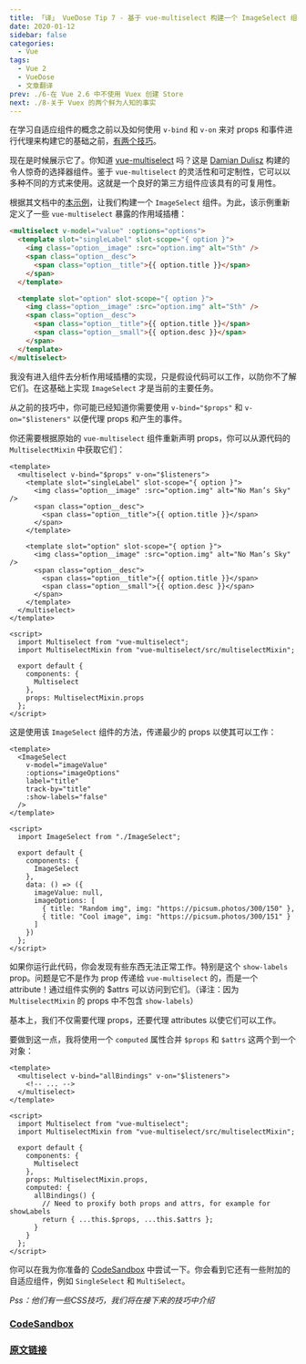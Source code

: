 ```yaml
---
title: 「译」 VueDose Tip 7 - 基于 vue-multiselect 构建一个 ImageSelect 组件
date: 2020-01-12
sidebar: false
categories:
  - Vue
tags:
  - Vue 2
  - VueDose
  - 文章翻译
prev: ./6-在 Vue 2.6 中不使用 Vuex 创建 Store
next: ./8-关于 Vuex 的两个鲜为人知的事实
---
```


在学习自适应组件的概念之前以及如何使用 `v-bind` 和 `v-on` 来对 props 和事件进行代理来构建它的基础之前，[有两个技巧](/articles/Vue/VueDose/5-使用%20v-bind%20和%20v-on%20的自适应组件)。

现在是时候展示它了。你知道 [vue-multiselect](https://vue-multiselect.js.org/) 吗？这是 [Damian Dulisz](https://twitter.com/damiandulisz) 构建的令人惊奇的选择器组件。鉴于 `vue-multiselect` 的灵活性和可定制性，它可以以多种不同的方式来使用。这就是一个良好的第三方组件应该具有的可复用性。

根据其文档中的[本示例](https://vue-multiselect.js.org/#sub-custom-option-template)，让我们构建一个 `ImageSelect` 组件。为此，该示例重新定义了一些 `vue-multiselect` 暴露的作用域插槽：

```html
<multiselect v-model="value" :options="options">
  <template slot="singleLabel" slot-scope="{ option }">
    <img class="option__image" :src="option.img" alt="Sth" />
    <span class="option__desc">
      <span class="option__title">{{ option.title }}</span>
    </span>
  </template>

  <template slot="option" slot-scope="{ option }">
    <img class="option__image" :src="option.img" alt="Sth" />
    <span class="option__desc">
      <span class="option__title">{{ option.title }}</span>
      <span class="option__small">{{ option.desc }}</span>
    </span>
  </template>
</multiselect>
```

我没有进入组件去分析作用域插槽的实现，只是假设代码可以工作，以防你不了解它们。在这基础上实现 `ImageSelect` 才是当前的主要任务。

从之前的技巧中，你可能已经知道你需要使用 `v-bind="$props"` 和 `v-on="$listeners"` 以便代理 props 和产生的事件。

你还需要根据原始的 `vue-multiselect` 组件重新声明 props，你可以从源代码的 `MultiselectMixin` 中获取它们：

```vue
<template>
  <multiselect v-bind="$props" v-on="$listeners">
    <template slot="singleLabel" slot-scope="{ option }">
      <img class="option__image" :src="option.img" alt="No Man’s Sky" />
      <span class="option__desc">
        <span class="option__title">{{ option.title }}</span>
      </span>
    </template>

    <template slot="option" slot-scope="{ option }">
      <img class="option__image" :src="option.img" alt="No Man’s Sky" />
      <span class="option__desc">
        <span class="option__title">{{ option.title }}</span>
        <span class="option__small">{{ option.desc }}</span>
      </span>
    </template>
  </multiselect>
</template>

<script>
  import Multiselect from "vue-multiselect";
  import MultiselectMixin from "vue-multiselect/src/multiselectMixin";

  export default {
    components: {
      Multiselect
    },
    props: MultiselectMixin.props
  };
</script>
```

这是使用该 `ImageSelect` 组件的方法，传递最少的 props 以使其可以工作：

```vue
<template>
  <ImageSelect
    v-model="imageValue"
    :options="imageOptions"
    label="title"
    track-by="title"
    :show-labels="false"
  />
</template>

<script>
  import ImageSelect from "./ImageSelect";

  export default {
    components: {
      ImageSelect
    },
    data: () => ({
      imageValue: null,
      imageOptions: [
        { title: "Random img", img: "https://picsum.photos/300/150" },
        { title: "Cool image", img: "https://picsum.photos/300/151" }
      ]
    })
  };
</script>
```

如果你运行此代码，你会发现有些东西无法正常工作。特别是这个 `show-labels` prop。问题是它不是作为 prop 传递给 `vue-multiselect` 的，而是一个 attribute！通过组件实例的 $attrs 可以访问到它们。（译注：因为 `MultiselectMixin` 的 props 中不包含 `show-labels`）

基本上，我们不仅需要代理 props，还要代理 attributes 以使它们可以工作。

要做到这一点，我将使用一个 `computed` 属性合并 `$props` 和 `$attrs` 这两个到一个对象：

```vue
<template>
  <multiselect v-bind="allBindings" v-on="$listeners">
    <!-- ... -->
  </multiselect>
</template>

<script>
  import Multiselect from "vue-multiselect";
  import MultiselectMixin from "vue-multiselect/src/multiselectMixin";

  export default {
    components: {
      Multiselect
    },
    props: MultiselectMixin.props,
    computed: {
      allBindings() {
        // Need to proxify both props and attrs, for example for showLabels
        return { ...this.$props, ...this.$attrs };
      }
    }
  };
</script>
```

你可以在我为你准备的 [CodeSandbox](https://codesandbox.io/s/n71oq781r0) 中尝试一下。你会看到它还有一些附加的自适应组件，例如 `SingleSelect` 和 `MultiSelect`。

*Pss：他们有一些CSS技巧，我们将在接下来的技巧中介绍*

### [CodeSandbox](https://codesandbox.io/s/n71oq781r0)

### [原文链接](https://vuedose.tips/tips/create-an-image-select-component-on-top-of-vue-multiselect)
